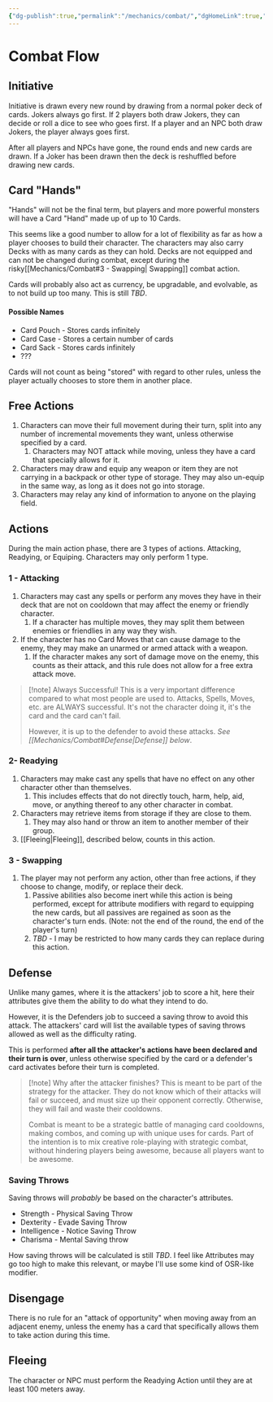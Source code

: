 ```yaml
---
{"dg-publish":true,"permalink":"/mechanics/combat/","dgHomeLink":true,"dgPassFrontmatter":false}
---
```



# Combat Flow

## Initiative

Initiative is drawn every new round by drawing from a normal poker deck of cards. Jokers always go first. If 2 players both draw Jokers, they can decide or roll a dice to see who goes first. If a player and an NPC both draw Jokers, the player always goes first.

After all players and NPCs have gone, the round ends and new cards are drawn. If a Joker has been drawn then the deck is reshuffled before drawing new cards.

## Card "Hands"

"Hands" will not be the final term, but players and more powerful monsters will have a Card "Hand" made up of up to 10 Cards. 

This seems like a good number to allow for a lot of flexibility as far as how a player chooses to build their character. The characters may also carry Decks with as many cards as they can hold. Decks are not equipped and can not be changed during combat, except during the risky[[Mechanics/Combat#3 - Swapping| Swapping]] combat action.

Cards will probably also act as currency, be upgradable, and evolvable, as to not build up too many. This is still _TBD_.

#### Possible Names
* Card Pouch - Stores cards infinitely
* Card Case - Stores a certain number of cards
* Card Sack - Stores cards infinitely
* ???

Cards will not count as being "stored" with regard to other rules, unless the player actually chooses to store them in another place.

## Free Actions

1. Characters can move their full movement during their turn, split into any number of incremental movements they want, unless otherwise specified by a card.
   1. Characters may NOT attack while moving, unless they have a card that specially allows for it.
2. Characters may draw and equip any weapon or item they are not carrying in a backpack or other type of storage. They may also un-equip in the same way, as long as it does not go into storage.
3. Characters may relay any kind of information to anyone on the playing field.

## Actions

During the main action phase, there are 3 types of actions. Attacking, Readying, or Equiping. Characters may only perform 1 type.

### 1 - Attacking

1. Characters may cast any spells or perform any moves they have in their deck that are not on cooldown that may affect the enemy or friendly character.
   1. If a character has multiple moves, they may split them between enemies or friendlies in any way they wish.
2. If the character has no Card Moves that can cause damage to the enemy, they may make an unarmed or armed attack with a weapon.
	1. If the character makes any sort of damage move on the enemy, this counts as their attack, and this rule does not allow for a free extra attack move.

> [!note] Always Successful!
> This is a very important difference compared to what most people are used to. Attacks, Spells, Moves, etc. are ALWAYS successful. It's not the character doing it, it's the card and the card can't fail. 
> 
> However, it is up to the defender to avoid these attacks. _See [[Mechanics/Combat#Defense|Defense]] below_.

### 2- Readying

1. Characters may make cast any spells that have no effect on any other character other than themselves.
   1. This includes effects that do not directly touch, harm, help, aid, move, or anything thereof to any other character in combat.
2. Characters may retrieve items from storage if they are close to them.
   1. They may also hand or throw an item to another member of their group.
3. [[Fleeing|Fleeing]], described below, counts in this action.

### 3 - Swapping

1. The player may not perform any action, other than free actions, if they choose to change, modify, or replace their deck.
   1. Passive abilities also become inert while this action is being performed, except for attribute modifiers with regard to equipping the new cards, but all passives are regained as soon as the character's turn ends. (Note: not the end of the round, the end of the player's turn)
   2. _TBD_ - I may be restricted to how many cards they can replace during this action.

## Defense

Unlike many games, where it is the attackers' job to score a hit, here their attributes give them the ability to do what they intend to do.

However, it is the Defenders job to succeed a saving throw to avoid this attack. The attackers' card will list the available types of saving throws allowed as well as the difficulty rating.

This is performed **after all the attacker's actions have been declared and their turn is over**, unless otherwise specified by the card or a defender's card activates before their turn is completed.

> [!note] Why after the attacker finishes?
> This is meant to be part of the strategy for the attacker. They do not know which of their attacks will fail or succeed, and must size up their opponent correctly. Otherwise, they will fail and waste their cooldowns. 
> 
> Combat is meant to be a strategic battle of managing card cooldowns, making combos, and coming up with unique uses for cards. Part of the intention is to mix creative role-playing with strategic combat, without hindering players being awesome, because all players want to be awesome.

### Saving Throws

Saving throws will _probably_ be based on the character's attributes.

- Strength - Physical Saving Throw
- Dexterity - Evade Saving Throw
- Intelligence - Notice Saving Throw
- Charisma - Mental Saving throw

How saving throws will be calculated is still _TBD_. I feel like Attributes may go too high to make this relevant, or maybe I'll use some kind of OSR-like modifier.

## Disengage

There is no rule for an "attack of opportunity" when moving away from an adjacent enemy, unless the enemy has a card that specifically allows them to take action during this time.

##  Fleeing

The character or NPC must perform the Readying Action until they are at least 100 meters away.

